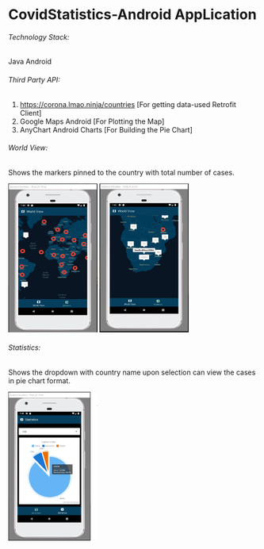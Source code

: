 # CovidStatistics-Android AppLication


###### Technology Stack: 
Java Android

###### Third Party API: 
1.	https://corona.lmao.ninja/countries [For getting data-used Retrofit Client]
2.	Google Maps Android [For Plotting the Map]
3.	AnyChart Android Charts [For Building the Pie Chart]

###### World View: 
Shows the markers pinned to the country with total number of cases.

<img src="/images/WorldView.PNG" width="180" height="300">  <img src="/images/TestCase.png" width="180" height="300">


###### Statistics: 
Shows the dropdown with country name upon selection can view the cases in pie chart format.

<img src="/images/PieChart.PNG" width="180" height="300">


